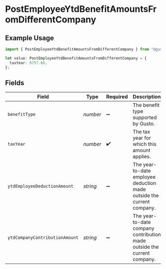 # PostEmployeeYtdBenefitAmountsFromDifferentCompany

## Example Usage

```typescript
import { PostEmployeeYtdBenefitAmountsFromDifferentCompany } from "@gusto/embedded-api/models/components/postemployeeytdbenefitamountsfromdifferentcompany.js";

let value: PostEmployeeYtdBenefitAmountsFromDifferentCompany = {
  taxYear: 8757.66,
};
```

## Fields

| Field                                                                   | Type                                                                    | Required                                                                | Description                                                             |
| ----------------------------------------------------------------------- | ----------------------------------------------------------------------- | ----------------------------------------------------------------------- | ----------------------------------------------------------------------- |
| `benefitType`                                                           | *number*                                                                | :heavy_minus_sign:                                                      | The benefit type supported by Gusto.                                    |
| `taxYear`                                                               | *number*                                                                | :heavy_check_mark:                                                      | The tax year for which this amount applies.                             |
| `ytdEmployeeDeductionAmount`                                            | *string*                                                                | :heavy_minus_sign:                                                      | The year-to-date employee deduction made outside the current company.   |
| `ytdCompanyContributionAmount`                                          | *string*                                                                | :heavy_minus_sign:                                                      | The year-to-date company contribution made outside the current company. |
